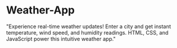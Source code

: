 # Weather-App
"Experience real-time weather updates! Enter a city and get instant temperature, wind speed, and humidity readings. HTML, CSS, and JavaScript power this intuitive weather app."
